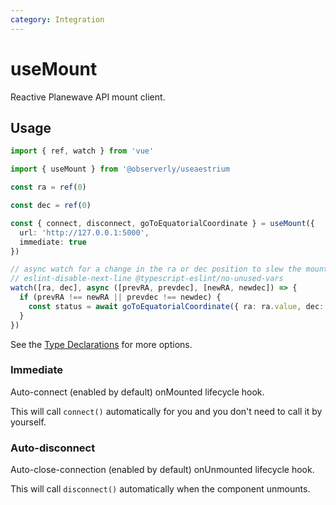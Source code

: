 ```yaml
---
category: Integration
---
```


# useMount

Reactive Planewave API mount client.

## Usage

```ts
import { ref, watch } from 'vue'

import { useMount } from '@observerly/useaestrium

const ra = ref(0)

const dec = ref(0)

const { connect, disconnect, goToEquatorialCoordinate } = useMount({
  url: 'http://127.0.0.1:5000',
  immediate: true
})

// async watch for a change in the ra or dec position to slew the mount to the EquatorialCoordinate:
// eslint-disable-next-line @typescript-eslint/no-unused-vars
watch([ra, dec], async ([prevRA, prevdec], [newRA, newdec]) => {
  if (prevRA !== newRA || prevdec !== newdec) {
    const status = await goToEquatorialCoordinate({ ra: ra.value, dec: dec.value })
  }
})
```

See the [Type Declarations](#type-declarations) for more options.

### Immediate

Auto-connect (enabled by default) onMounted lifecycle hook.

This will call `connect()` automatically for you and you don't need to call it by yourself.

### Auto-disconnect

Auto-close-connection (enabled by default) onUnmounted lifecycle hook.

This will call `disconnect()` automatically when the component unmounts.